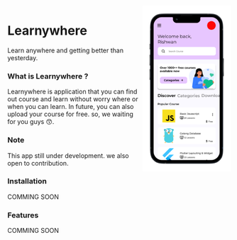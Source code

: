 <img src="mockup/mockup1.png" width=200 style="float: right"> 

# Learnywhere
Learn anywhere and getting better than yesterday.

### What is Learnywhere ?
Learnywhere is application that you can find out course and learn without worry where or when you can learn.
In future, you can also upload your course for free. so, we waiting for you guys 😙.

### Note
This app still under development. we also open to contribution.

### Installation
COMMING SOON

### Features
COMMING SOON